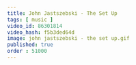 ```yaml
---
title: John Jastszebski - The Set Up
tags: [ music ]
video_id: 86301814
video_hash: f5b3ded64d
image: john jastszebski - the set up.gif
published: true
order : 51000
---
```

